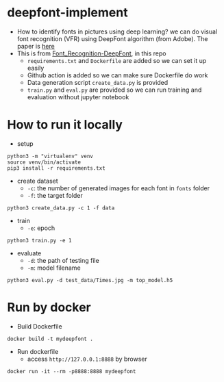 # deepfont-implement
* How to identify fonts in pictures using deep learning? we can do visual font recognition (VFR) using DeepFont algorithm (from Adobe). The paper is [here](https://arxiv.org/pdf/1507.03196v1.pdf)
* This is from [Font_Recognition-DeepFont](https://github.com/robinreni96/Font_Recognition-DeepFont), in this repo
  * `requirements.txt` and `Dockerfile` are added so we can set it up easily
  * Github action is added so we can make sure Dockerfile do work
  * Data generation script `create_data.py` is provided
  * `train.py` and `eval.py` are provided so we can run training and evaluation without jupyter notebook
  
# How to run it locally
* setup
```
python3 -m "virtualenv" venv
source venv/bin/activate
pip3 install -r requirements.txt
```

* create dataset
  * `-c`: the number of generated images for each font in `fonts` folder
  * `-f`: the target folder
```
python3 create_data.py -c 1 -f data
```

* train 
  * `-e`: epoch
```
python3 train.py -e 1
```

* evaluate
  * `-d`: the path of testing file
  * `-m`: model filename
```
python3 eval.py -d test_data/Times.jpg -m top_model.h5
```

# Run by docker
* Build Dockerfile
```
docker build -t mydeepfont .
```

* Run dockerfile
  * access `http://127.0.0.1:8888` by browser
```
docker run -it --rm -p8888:8888 mydeepfont
```



